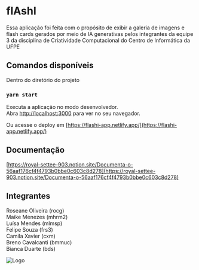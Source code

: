 # flAshI

Essa aplicação foi feita com o propósito de exibir a galeria de imagens e flash cards gerados por meio de IA generativas pelos integrantes da equipe 3 da disciplina de Criatividade Computacional do Centro de Informática da UFPE

## Comandos disponíveis

Dentro do diretório do projeto
### `yarn start`

Executa a aplicação no modo desenvolvedor.\
Abra [http://localhost:3000](http://localhost:3000) para ver no seu navegador.

Ou acesse o deploy em [https://flashi-app.netlify.app/](https://flashi-app.netlify.app/)


## Documentação

[https://royal-settee-903.notion.site/Documenta-o-56aaf176cf4f4793b0bbe0c603c8d278](https://royal-settee-903.notion.site/Documenta-o-56aaf176cf4f4793b0bbe0c603c8d278)

## Integrantes

Roseane Oliveira (rocg)\
Maike Menezes (mhrm2)\
Luísa Mendes (mlmsp)\
Felipe Souza (frs3)\
Camila Xavier (cxm)\
Breno Cavalcanti (bmmuc)\
Bianca Duarte (bds)

![Logo](https://drive.google.com/uc?id=1VXq6GXJtXC3lLqEk5VOGFvMMeDi22wcE)
